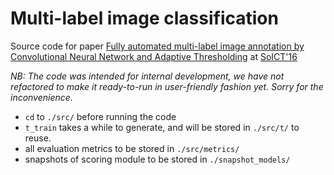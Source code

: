# Multi-label image classification

Source code for paper [Fully automated multi-label image annotation by Convolutional Neural Network and Adaptive Thresholding](http://dl.acm.org/citation.cfm?id=3011118) at [SoICT'16](https://soict.hust.edu.vn/~soict2016/)

*NB: The code was intended for internal development, we have not refactored to make it ready-to-run in user-friendly fashion yet. Sorry for the inconvenience.*
* `cd` to `./src/` before running the code
* `t_train` takes a while to generate, and will be stored in `./src/t/` to reuse. 
* all evaluation metrics to be stored in `./src/metrics/`
* snapshots of scoring module to be stored in `./snapshot_models/`